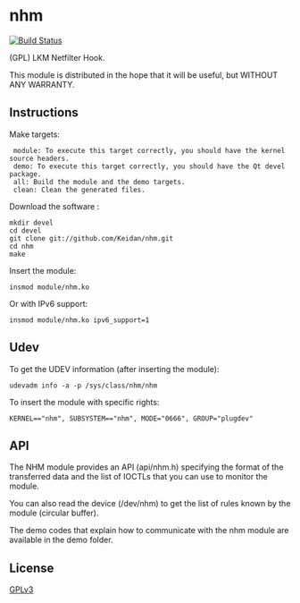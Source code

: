 # nhm
[![Build Status](https://travis-ci.com/Keidan/nhm.svg?branch=master)](https://travis-ci.com/Keidan/nhm)

(GPL) LKM Netfilter Hook.



This module is distributed in the hope that it will be useful, but WITHOUT ANY WARRANTY.



## Instructions


Make targets:

     module: To execute this target correctly, you should have the kernel source headers.
     demo: To execute this target correctly, you should have the Qt devel package.
     all: Build the module and the demo targets.
     clean: Clean the generated files.


Download the software :

	mkdir devel
	cd devel
	git clone git://github.com/Keidan/nhm.git
	cd nhm
	make


Insert the module:

	insmod module/nhm.ko


Or with IPv6 support:

	insmod module/nhm.ko ipv6_support=1



## Udev


To get the UDEV information (after inserting the module):

	udevadm info -a -p /sys/class/nhm/nhm


To insert the module with specific rights:

	KERNEL=="nhm", SUBSYSTEM=="nhm", MODE="0666", GROUP="plugdev"



## API


The NHM module provides an API (api/nhm.h) specifying the format of the transferred data and the list of IOCTLs that you can use to monitor the module.

You can also read the device (/dev/nhm) to get the list of rules known by the module (circular buffer).

The demo codes that explain how to communicate with the nhm module are available in the demo folder.
  

## License

[GPLv3](https://github.com/Keidan/nhm/blob/master/LICENSE)
